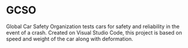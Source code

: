 # GCSO
Global Car Safety Organization tests cars for safety and reliability in the event of a crash. Created on Visual Studio Code, this project is based on speed and weight of the car along with deformation.
